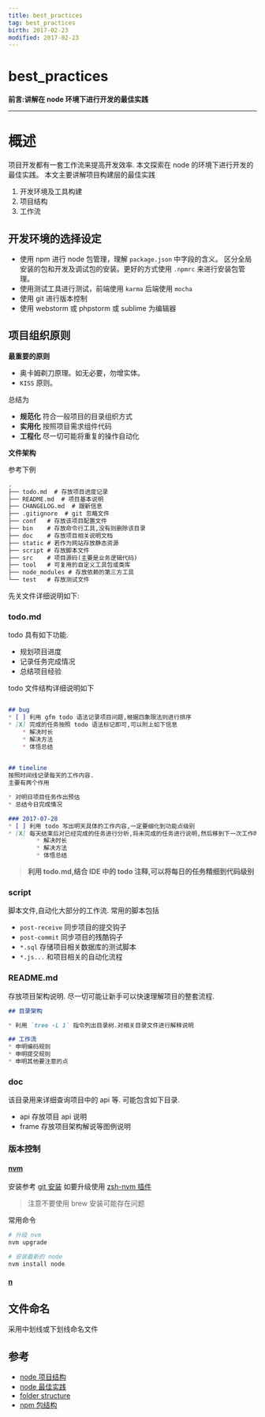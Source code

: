 ```yaml
---
title: best_practices    
tag: best_practices      
birth: 2017-02-23      
modified: 2017-02-23      
---
```


best_practices
===
**前言:讲解在 node 环境下进行开发的最佳实践**

---

# 概述
项目开发都有一套工作流来提高开发效率.
本文探索在 node 的环境下进行开发的最佳实践。
本文主要讲解项目构建层的最佳实践
1. 开发环境及工具构建
2. 项目结构
3. 工作流

## 开发环境的选择设定
* 使用 npm 进行 node 包管理，理解 `package.json` 中字段的含义。
  区分全局安装的包和开发及调试包的安装。更好的方式使用
  `.npmrc` 来进行安装包管理。
* 使用测试工具进行测试，前端使用 `karma` 后端使用 `mocha`
* 使用 git 进行版本控制
* 使用 webstorm 或 phpstorm 或 sublime 为编辑器

## 项目组织原则

**最重要的原则**

* 奥卡姆剃刀原理。如无必要，勿增实体。
* `KISS` 原则。

总结为

* **规范化** 符合一般项目的目录组织方式
* **实用化** 按照项目需求组件代码
* **工程化** 尽一切可能将重复的操作自动化

**文件架构**

参考下例

```txt
.
├── todo.md  # 存放项目进度记录
├── README.md  # 项目基本说明
├── CHANGELOG.md  # 跟新信息
├── .gitignore  # git 忽略文件
├── conf   # 存放该项目配置文件
├── bin    # 存放命令行工具,没有则删除该目录
├── doc    # 存放项目相关说明文档
├── static # 若作为网站存放静态资源
├── script # 存放脚本文件
├── src    # 项目源码(主要是业务逻辑代码)
├── tool   # 可复用的自定义工具包或类库
├── node_modules # 存放依赖的第三方工具
└── test   # 存放测试文件
```

先关文件详细说明如下:

### todo.md
todo 具有如下功能.

* 规划项目进度
* 记录任务完成情况
* 总结项目经验

todo 文件结构详细说明如下

```markdown

## bug
* [ ] 利用 gfm todo 语法记录项目问题,根据四象限法则进行排序
* [X] 完成的任务按照 todo 语法标记即可,可以附上如下信息
    * 解决时长
    * 解决方法
    * 体悟总结
        

## timeline
按照时间线记录每天的工作内容.
主要有两个作用

* 对明日项目任务作出预估
* 总结今日完成情况

### 2017-07-28
* [ ] 利用 todo 写出明天具体的工作内容,一定要细化到功能点级别
* [X] 每天结束后对已经完成的任务进行分析,将未完成的任务进行说明,然后移到下一次工作时间
        * 解决时长
        * 解决方法
        * 体悟总结  
```

> **利用 todo.md,结合 IDE 中的 todo 注释,可以将每日的任务精细到代码级别**


### script
脚本文件,自动化大部分的工作流.
常用的脚本包括

* `post-receive` 同步项目的提交钩子
* `post-commit` 同步项目的残酷钩子
* `*.sql` 存储项目相关数据库的测试脚本
* `*.js...` 和项目相关的自动化流程
    
### README.md
存放项目架构说明.
尽一切可能让新手可以快速理解项目的整套流程.

```markdown
## 目录架构 

* 利用 `tree -L 1` 指令列出目录树.对相关目录文件进行解释说明

## 工作流
* 申明编码规则
* 申明提交规则
* 申明其他要注意的点
```

### doc 
该目录用来详细查询项目中的 api 等.
可能包含如下目录.

* api 存放项目 api 说明 
* frame 存放项目架构解说等图例说明 


### 版本控制

#### [nvm](https://github.com/creationix/nvm)

安装参考 [git 安装](https://github.com/creationix/nvm)
如要升级使用 [zsh-nvm 插件](https://github.com/lukechilds/zsh-nvm)

> 注意不要使用 brew 安装可能存在问题

常用命令

```bash
# 升级 nvm
nvm upgrade

# 安装最新的 node 
nvm install node

```



#### [n](https://github.com/tj/n)

## 文件命名
采用中划线或下划线命名文件

## 参考

* [node 项目结构](https://blog.risingstack.com/node-js-project-structure-tutorial-node-js-at-scale/)
* [node 最佳实践](https://devcenter.heroku.com/articles/node-best-practices)
* [folder structure](https://github.com/kriasoft/Folder-Structure-Conventions)
* [npm 包结构](https://docs.npmjs.com/files/package.json#directories)
